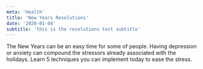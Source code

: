 ```yaml
---
meta: 'Health'
title: 'New Years Resolutions'
date: '2020-01-04'
subtitle: 'this is the resolutions test subtitle'
---
```


The New Years can be an easy time for some of people. Having depression or anxiety can compound the stressors already associated with the holidays. Learn 5 techniques you can implement today to ease the stress.
